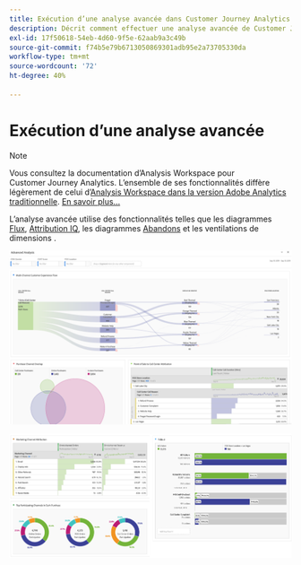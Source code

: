 ```yaml
---
title: Exécution d’une analyse avancée dans Customer Journey Analytics
description: Décrit comment effectuer une analyse avancée de Customer Journey Analytics dans Workspace.
exl-id: 17f50618-54eb-4d60-9f5e-62aab9a3c49b
source-git-commit: f74b5e79b6713050869301adb95e2a73705330da
workflow-type: tm+mt
source-wordcount: '72'
ht-degree: 40%

---
```


# Exécution d’une analyse avancée

>[!NOTE]
>
>Vous consultez la documentation d’Analysis Workspace pour Customer Journey Analytics. L’ensemble de ses fonctionnalités diffère légèrement de celui d’[Analysis Workspace dans la version Adobe Analytics traditionnelle](https://experienceleague.adobe.com/docs/analytics/analyze/analysis-workspace/home.html). [En savoir plus...](/help/getting-started/cja-aa.md)

L’analyse avancée utilise des fonctionnalités telles que les diagrammes [Flux](/help/analysis-workspace/visualizations/c-flow/flow.md), [Attribution IQ](/help/analysis-workspace/attribution/overview.md), les diagrammes [Abandons](/help/analysis-workspace/visualizations/fallout/fallout-flow.md) et les ventilations de dimensions [](/help/components/dimensions/t-breakdown-fa.md).

![Capture d’écran 1 de Workspace](assets/cja-adv-analysis1.png)

![Capture d’écran 2 de Workspace](assets/cja-adv-analysis2.png)
